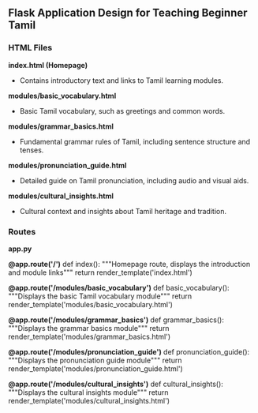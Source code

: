 ## Flask Application Design for Teaching Beginner Tamil

### HTML Files

**index.html (Homepage)**
- Contains introductory text and links to Tamil learning modules.

**modules/basic_vocabulary.html**
- Basic Tamil vocabulary, such as greetings and common words.

**modules/grammar_basics.html**
- Fundamental grammar rules of Tamil, including sentence structure and tenses.

**modules/pronunciation_guide.html**
- Detailed guide on Tamil pronunciation, including audio and visual aids.

**modules/cultural_insights.html**
- Cultural context and insights about Tamil heritage and tradition.

### Routes

**app.py**

**@app.route('/')**
def index():
    """Homepage route, displays the introduction and module links"""
    return render_template('index.html')

**@app.route('/modules/basic_vocabulary')**
def basic_vocabulary():
    """Displays the basic Tamil vocabulary module"""
    return render_template('modules/basic_vocabulary.html')

**@app.route('/modules/grammar_basics')**
def grammar_basics():
    """Displays the grammar basics module"""
    return render_template('modules/grammar_basics.html')

**@app.route('/modules/pronunciation_guide')**
def pronunciation_guide():
    """Displays the pronunciation guide module"""
    return render_template('modules/pronunciation_guide.html')

**@app.route('/modules/cultural_insights')**
def cultural_insights():
    """Displays the cultural insights module"""
    return render_template('modules/cultural_insights.html')